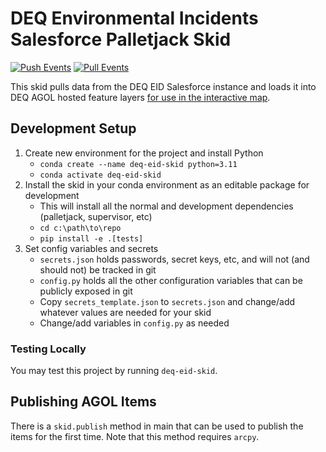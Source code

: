 # DEQ Environmental Incidents Salesforce Palletjack Skid

[![Push Events](https://github.com/agrc/deq-eid-skid/actions/workflows/push.yml/badge.svg)](https://github.com/agrc/skid/actions/workflows/push.yml)
[![Pull Events](https://github.com/agrc/deq-eid-skid/actions/workflows/pull_request.yml/badge.svg)](https://github.com/agrc/skid/actions/workflows/pull_request.yml)

This skid pulls data from the DEQ EID Salesforce instance and loads it into DEQ AGOL hosted feature layers [for use in the interactive map](https://github.com/agrc/deq-enviro/issues/665).

## Development Setup

1. Create new environment for the project and install Python
   - `conda create --name deq-eid-skid python=3.11`
   - `conda activate deq-eid-skid`
1. Install the skid in your conda environment as an editable package for development
   - This will install all the normal and development dependencies (palletjack, supervisor, etc)
   - `cd c:\path\to\repo`
   - `pip install -e .[tests]`
1. Set config variables and secrets
   - `secrets.json` holds passwords, secret keys, etc, and will not (and should not) be tracked in git
   - `config.py` holds all the other configuration variables that can be publicly exposed in git
   - Copy `secrets_template.json` to `secrets.json` and change/add whatever values are needed for your skid
   - Change/add variables in `config.py` as needed

### Testing Locally

You may test this project by running `deq-eid-skid`.

## Publishing AGOL Items

There is a `skid.publish` method in main that can be used to publish the items for the first time. Note that this method requires `arcpy`.
